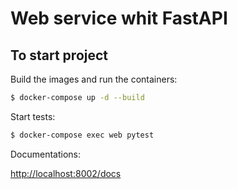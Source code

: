 # Web service whit FastAPI

## To start project

Build the images and run the containers:

```sh
$ docker-compose up -d --build
```

Start tests:

```sh
$ docker-compose exec web pytest
```


Documentations:

[http://localhost:8002/docs](http://localhost:8002/docs)
